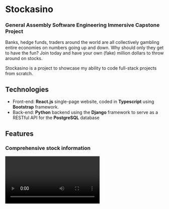 # Stockasino

### General Assembly Software Engineering Immersive Capstone Project

Banks, hedge funds, traders around the world are all collectively gambling entire economies on numbers going up and down.
Why should only they get to have the fun?
Join today and have your own (fake) million dollars to throw around on stocks.

Stockasino is a project to showcase my ability to code full-stack projects from scratch.

## Technologies

- Front-end: **React.js** single-page website, coded in **Typescript** using **Bootstrap** framework.
- Back-end: **Python** backend using the **Django** framework to serve as a RESTful API for the **PostgreSQL** database

## Features

### Comprehensive stock information

<video src="./readmeassets/firefox_Tur4YyYD9N.mp4" autoplay loop>

News related to tickers, price history graphs, and summary statistics retrieved from Yahoo! Finance API.

## Data Model

![datamodel](./readmeassets/datamodel.png)

- User: Django comes with a built-in authentication system with its own User model.
- Game: If users were allowed to play indefinitely, over time someone's score would get high enough that no one else can catch up. Stockasino addresses this problem by restricting progress to calendar months. A round for a user in a calendar month is called a Game.
  - The Game model in Django was customised to have three additional methods:
    - `update_balance` makes a Game retrieve all its related transactions and recalculate the current cash balance available to the player.
    - `get_holdings_of_one_stock` makes a Game retrieve all its transactions with regard to one ticker and groups them, then calculates the units of stock held by the player (after buys and sells) then calculates their total cost on a first-in-first-out basis.
    - `summarize_holdings` does the above for all stocks and returns a portfolio of the Game's current holdings along with the other Game details.
- Transaction: Buys and Sells are all stored in the database as transactions which keep track of the price of the stock captured at the time of transaction, along with the quantity bought/sold.

## React Component Hierarchy

![components](./readmeassets/componentdiagram.png)
